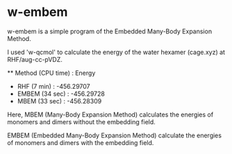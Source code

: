 # w-embem
w-embem is a simple program of the Embedded Many-Body Expansion Method.


I used 'w-qcmol' to calculate the energy of the water hexamer (cage.xyz) at RHF/aug-cc-pVDZ.

** Method  (CPU time) : Energy  
* RHF (7 min) : -456.29707
* EMBEM (34 sec) : -456.29728
* MBEM (33 sec) : -456.28309

Here, MBEM (Many-Body Expansion Method) calculates the energies of monomers and dimers without the embedding field.


EMBEM (Embedded Many-Body Expansion Method) calculate the energies of monomers and dimers with the embedding field.

